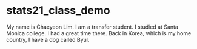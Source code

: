 # stats21_class_demo
My name is Chaeyeon Lim.
I am a transfer student. 
I studied at Santa Monica college.
I had a great time there.
Back in Korea, which is my home country,
I have a dog called Byul.
